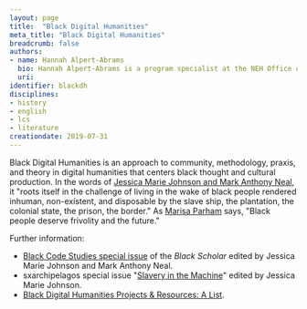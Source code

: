 ```yaml
---
layout: page
title:  "Black Digital Humanities"
meta_title: "Black Digital Humanities"
breadcrumb: false
authors:
- name: Hannah Alpert-Abrams
  bio: Hannah Alpert-Abrams is a program specialist at the NEH Office of Digital Humanities.
  uri:
identifier: blackdh
disciplines:
- history
- english
- lcs
- literature
creationdate: 2019-07-31
---
```

Black Digital Humanities is an approach to community, methodology, praxis, and theory in digital humanities that centers black thought and cultural production. In the words of [Jessica Marie Johnson and Mark Anthony Neal](https://www.tandfonline.com/doi/full/10.1080/00064246.2017.1329608), it "roots itself in the challenge of living in the wake of black people rendered inhuman, non-existent, and disposable by the slave ship, the plantation, the colonial state, the prison, the border." As [Marisa Parham](https://lareviewofbooks.org/article/digital-humanities-interview-marisa-parham/) says, "Black people deserve frivolity and the future."

Further information:
 - [Black Code Studies special issue](https://www.tandfonline.com/toc/rtbs20/47/3) of the _Black Scholar_ edited by Jessica Marie Johnson and Mark Anthony Neal. 
 - sxarchipelagos special issue "[Slavery in the Machine](http://smallaxe.net/sxarchipelagos/)" edited by Jessica Marie Johnson.
 - [Black Digital Humanities Projects & Resources: A List](https://docs.google.com/document/d/1rZwucjyAAR7QiEZl238_hhRPXo5-UKXt2_KCrwPZkiQ).
